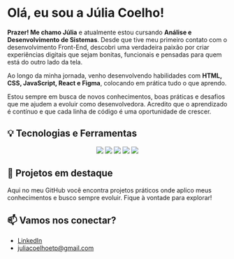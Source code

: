 # Olá, eu sou a Júlia Coelho!

**Prazer! Me chamo Júlia** e atualmente estou cursando **Análise e Desenvolvimento de Sistemas**. Desde que tive meu primeiro contato com o desenvolvimento Front-End, descobri uma verdadeira paixão por criar experiências digitais que sejam bonitas, funcionais e pensadas para quem está do outro lado da tela.

Ao longo da minha jornada, venho desenvolvendo habilidades com **HTML, CSS, JavaScript, React e Figma**, colocando em prática tudo o que aprendo.

Estou sempre em busca de novos conhecimentos, boas práticas e desafios que me ajudem a evoluir como desenvolvedora. Acredito que o aprendizado é contínuo e que cada linha de código é uma oportunidade de crescer.

## 💡 Tecnologias e Ferramentas

<div align="center">
  
  <img src="https://img.shields.io/badge/HTML5-E34F26?style=for-the-badge&logo=html5&logoColor=white" />
  <img src="https://img.shields.io/badge/CSS3-1572B6?style=for-the-badge&logo=css3&logoColor=white" />
  <img src="https://img.shields.io/badge/JavaScript-F7DF1E?style=for-the-badge&logo=javascript&logoColor=black" />
  <img src="https://img.shields.io/badge/React-61DAFB?style=for-the-badge&logo=react&logoColor=black" />
  <img src="https://img.shields.io/badge/Figma-F24E1E?style=for-the-badge&logo=figma&logoColor=white" />
  
</div>

## 📌 Projetos em destaque
Aqui no meu GitHub você encontra projetos práticos onde aplico meus conhecimentos e busco sempre evoluir. Fique à vontade para explorar!

## 📫 Vamos nos conectar?

- [LinkedIn](https://www.linkedin.com/in/júlia-coelho-11b00721b/)
- juliacoelhoetp@gmail.com

